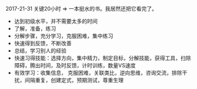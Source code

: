 2017-21-31 关键20小时 => 一本挺水的书。我居然还把它看完了。
- 达到初级水平，并不需要太多的时间
- 了解，准备，练习
- 分解步骤，充分学习，克服困难，集中练习
- 快速得到反馈，不断改善
- 总结，学习别人的经验
- 快速习得技能：选择方向，集中精力，制定目标，分解技能，获得工具，扫除障碍，腾出时间，及时反馈，计时训练，数量VS速度
- 有效学习：收集信息， 克服困难，关联类比，逆向思维，咨询交流，排除干扰，间隔重复，创建定式，预期测试，尊重生理

